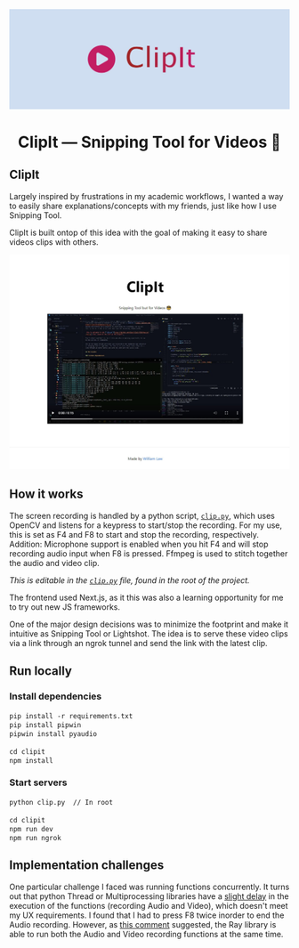<div align="center">
  <img src="assets/clipit.jpg" alt="ClipIt - Snipping Tool for Videos">

  # ClipIt — Snipping Tool for Videos 📎
</div>

## ClipIt 

Largely inspired by frustrations in my academic workflows, I wanted a way to 
easily share explanations/concepts with my friends, just like how I use 
Snipping Tool. 

ClipIt is built ontop of this idea with the goal of making it easy to share
videos clips with others.

<div align="center">
  <img src="assets/new demo.jpg" alt="ClipIt Demo">
</div>

## How it works

The screen recording is handled by a python script, [`clip.py`](https://github.com/wlawt/clipit/blob/master/clip.py), which uses 
OpenCV and listens for a keypress to start/stop the recording. For my use, 
this is set as F4 and F8 to start and stop the recording, respectively. Addition:
Microphone support is enabled when you hit F4 and will stop recording audio input
when F8 is pressed. Ffmpeg is used to stitch together the audio and video clip.

_This is editable in the [`clip.py`](https://github.com/wlawt/clipit/blob/master/clip.py) file, found in the root of the project._

The frontend used Next.js, as it this was also a learning opportunity for me
to try out new JS frameworks. 

One of the major design decisions was to minimize the footprint and make it intuitive 
as Snipping Tool or Lightshot. The idea is to serve these video clips via a 
link through an ngrok tunnel and send the link with the latest clip.

## Run locally

### Install dependencies

```
pip install -r requirements.txt
pip install pipwin
pipwin install pyaudio

cd clipit
npm install
```

### Start servers

```
python clip.py  // In root

cd clipit 
npm run dev
npm run ngrok
```

## Implementation challenges

One particular challenge I faced was running functions concurrently. It turns out 
that python Thread or Multiprocessing libraries have a [slight delay](https://stackoverflow.com/a/33064260/13283328) in the
execution of the functions (recording Audio and Video), which doesn't meet my UX requirements. I found that
I had to press F8 twice inorder to end the Audio recording. However, as [this comment](https://stackoverflow.com/a/54509012/13283328)
suggested, the Ray library is able to run both the Audio and Video recording functions at the same time.